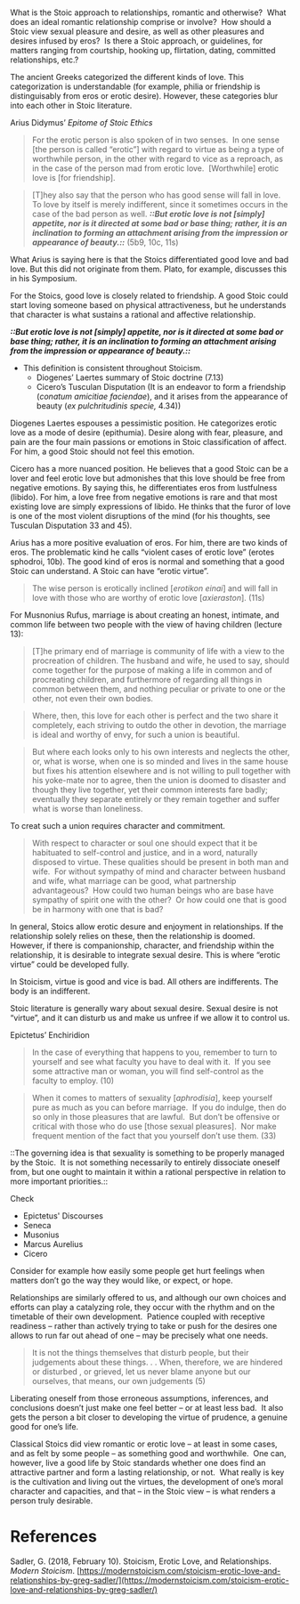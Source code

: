 # 

What is the Stoic approach to relationships, romantic and otherwise?  What does an ideal romantic relationship comprise or involve?  How should a Stoic view sexual pleasure and desire, as well as other pleasures and desires infused by eros?  Is there a Stoic approach, or guidelines, for matters ranging from courtship, hooking up, flirtation, dating, committed relationships, etc.?

The ancient Greeks categorized the different kinds of love. This categorization is understandable (for example, philia or friendship is distinguisably from eros or erotic desire). However, these categories blur into each other in Stoic literature.

Arius Didymus’ *Epitome of Stoic Ethics*

> For the erotic person is also spoken of in two senses.  In one sense [the person is called “erotic”] with regard to virtue as being a type of worthwhile person, in the other with regard to vice as a reproach, as in the case of the person mad from erotic love.  [Worthwhile] erotic love is [for friendship].

> [T]hey also say that the person who has good sense will fall in love.  To love by itself is merely indifferent, since it sometimes occurs in the case of the bad person as well.  ***::But erotic love is not [simply] appetite, nor is it directed at some bad or base thing; rather, it is an inclination to forming an attachment arising from the impression or appearance of beauty.::*** (5b9, 10c, 11s)

What Arius is saying here is that the Stoics differentiated good love and bad love. But this did not originate from them. Plato, for example, discusses this in his Symposium.

For the Stoics, good love is closely related to friendship. A good Stoic could start loving someone based on physical attractiveness, but he understands that character is what sustains a rational and affective relationship.

***::But erotic love is not [simply] appetite, nor is it directed at some bad or base thing; rather, it is an inclination to forming an attachment arising from the impression or appearance of beauty.::***

- This definition is consistent throughout Stoicism.
   - Diogenes’ Laertes summary of Stoic doctrine (7.13)
   - Cicero’s Tusculan Disputation (It is an endeavor to form a friendship (*conatum amicitiae faciendae*), and it arises from the appearance of beauty (*ex pulchritudinis specie,* 4.34))

Diogenes Laertes espouses a pessimistic position. He categorizes erotic love as a mode of desire (epithumia). Desire along with fear, pleasure, and pain are the four main passions or emotions in Stoic classification of affect. For him, a good Stoic should not feel this emotion.

Cicero has a more nuanced position. He believes that a good Stoic can be a lover and feel erotic love but admonishes that this love should be free from negative emotions. By saying this, he differentiates eros from lustfulness (libido). For him, a love free from negative emotions is rare and that most existing love are simply expressions of libido. He thinks that the furor of love is one of the most violent disruptions of the mind (for his thoughts, see Tusculan Disputation 33 and 45).

Arius has a more positive evaluation of eros. For him, there are two kinds of eros. The problematic kind he calls “violent cases of erotic love” (erotes sphodroi, 10b). The good kind of eros is normal and something that a good Stoic can understand. A Stoic can have “erotic virtue”.

> The wise person is erotically inclined [*erotikon einai*] and will fall in love with those who are worthy of erotic love [*axieraston*]. (11s)

For Musnonius Rufus, marriage is about creating an honest, intimate, and common life between two people with the view of having children (lecture 13):

> [T]he primary end of marriage is community of life with a view to the procreation of children. The husband and wife, he used to say, should come together for the purpose of making a life in common and of procreating children, and furthermore of regarding all things in common between them, and nothing peculiar or private to one or the other, not even their own bodies.

> Where, then, this love for each other is perfect and the two share it completely, each striving to outdo the other in devotion, the marriage is ideal and worthy of envy, for such a union is beautiful.

> But where each looks only to his own interests and neglects the other, or, what is worse, when one is so minded and lives in the same house but fixes his attention elsewhere and is not willing to pull together with his yoke-mate nor to agree, then the union is doomed to disaster and though they live together, yet their common interests fare badly; eventually they separate entirely or they remain together and suffer what is worse than loneliness.

To creat such a union requires character and commitment.

> With respect to character or soul one should expect that it be habituated to self-control and justice, and in a word, naturally disposed to virtue. These qualities should be present in both man and wife.  For without sympathy of mind and character between husband and wife, what marriage can be good, what partnership advantageous?  How could two human beings who are base have sympathy of spirit one with the other?  Or how could one that is good be in harmony with one that is bad?

In general, Stoics allow erotic desure and enjoyment in relationships. If the relationship solely relies on these, then the relationship is doomed. However, if there is companionship, character, and friendship within the relationship, it is desirable to integrate sexual desire. This is where “erotic virtue” could be developed fully.

In Stoicism, virtue is good and vice is bad. All others are indifferents. The body is an indifferent.

Stoic literature is generally wary about sexual desire. Sexual desire is not “virtue”, and it can disturb us and make us unfree if we allow it to control us.

Epictetus’ Enchiridion

> In the case of everything that happens to you, remember to turn to yourself and see what faculty you have to deal with it.  If you see some attractive man or woman, you will find self-control as the faculty to employ. (10)

> When it comes to matters of sexuality [*aphrodisia*], keep yourself pure as much as you can before marriage.  If you do indulge, then do so only in those pleasures that are lawful.  But don’t be offensive or critical with those who do use [those sexual pleasures].  Nor make frequent mention of the fact that you yourself don’t use them. (33)

::The governing idea is that sexuality is something to be properly managed by the Stoic.  It is not something necessarily to entirely dissociate oneself from, but one ought to maintain it within a rational perspective in relation to more important priorities.::

Check

- Epictetus' Discourses
- Seneca
- Musonius
- Marcus Aurelius
- Cicero

Consider for example how easily some people get hurt feelings when matters don’t go the way they would like, or expect, or hope.

Relationships are similarly offered to us, and although our own choices and efforts can play a catalyzing role, they occur with the rhythm and on the timetable of their own development.  Patience coupled with receptive readiness – rather than actively trying to take or push for the desires one allows to run far out ahead of one – may be precisely what one needs.

> It is not the things themselves that disturb people, but their judgements about these things. . . When, therefore, we are hindered or disturbed , or grieved, let us never blame anyone but our ourselves, that means, our own judgements (5)

Liberating oneself from those erroneous assumptions, inferences, and conclusions doesn’t just make one feel better – or at least less bad.  It also gets the person a bit closer to developing the virtue of prudence, a genuine good for one’s life.

Classical Stoics did view romantic or erotic love – at least in some cases, and as felt by some people – as something good and worthwhile.  One can, however, live a good life by Stoic standards whether one does find an attractive partner and form a lasting relationship, or not.  What really is key is the cultivation and living out the virtues, the development of one’s moral character and capacities, and that – in the Stoic view – is what renders a person truly desirable.

# References

Sadler, G. (2018, February 10). Stoicism, Erotic Love, and Relationships. *Modern Stoicism*. [https://modernstoicism.com/stoicism-erotic-love-and-relationships-by-greg-sadler/](https://modernstoicism.com/stoicism-erotic-love-and-relationships-by-greg-sadler/)


